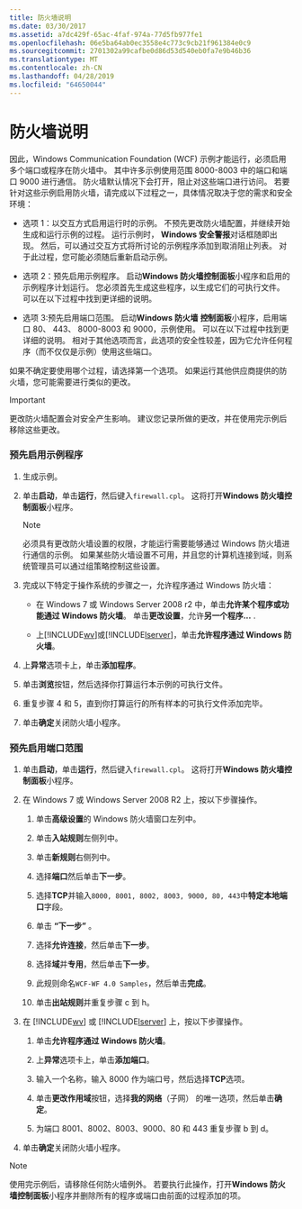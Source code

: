 ```yaml
---
title: 防火墙说明
ms.date: 03/30/2017
ms.assetid: a7dc429f-65ac-4faf-974a-77d5fb977fe1
ms.openlocfilehash: 06e5ba64ab0ec3558e4c773c9cb21f961384e0c9
ms.sourcegitcommit: 2701302a99cafbe0d86d53d540eb0fa7e9b46b36
ms.translationtype: MT
ms.contentlocale: zh-CN
ms.lasthandoff: 04/28/2019
ms.locfileid: "64650044"
---
```

# <a name="firewall-instructions"></a>防火墙说明
因此，Windows Communication Foundation (WCF) 示例才能运行，必须启用多个端口或程序在防火墙中。 其中许多示例使用范围 8000-8003 中的端口和端口 9000 进行通信。 防火墙默认情况下会打开，阻止对这些端口进行访问。 若要针对这些示例启用防火墙，请完成以下过程之一，具体情况取决于您的需求和安全环境：  
  
- 选项 1：以交互方式启用运行时的示例。 不预先更改防火墙配置，并继续开始生成和运行示例的过程。 运行示例时， **Windows 安全警报**对话框随即出现。 然后，可以通过交互方式将所讨论的示例程序添加到取消阻止列表。 对于此过程，您可能必须随后重新启动示例。  
  
- 选项 2：预先启用示例程序。 启动**Windows 防火墙控制面板**小程序和启用的示例程序计划运行。 您必须首先生成这些程序，以生成它们的可执行文件。 可以在以下过程中找到更详细的说明。  
  
- 选项 3:预先启用端口范围。 启动**Windows 防火墙** **控制面板**小程序，启用端口 80、 443、 8000-8003 和 9000，示例使用。 可以在以下过程中找到更详细的说明。 相对于其他选项而言，此选项的安全性较差，因为它允许任何程序（而不仅仅是示例）使用这些端口。  
  
 如果不确定要使用哪个过程，请选择第一个选项。 如果运行其他供应商提供的防火墙，您可能需要进行类似的更改。  
  
> [!IMPORTANT]
>  更改防火墙配置会对安全产生影响。 建议您记录所做的更改，并在使用完示例后移除这些更改。  
  
### <a name="to-enable-samples-programs-in-advance"></a>预先启用示例程序  
  
1. 生成示例。  
  
2. 单击**启动**，单击**运行**，然后键入`firewall.cpl`。 这将打开**Windows 防火墙控制面板**小程序。  
  
    > [!NOTE]
    >  必须具有更改防火墙设置的权限，才能运行需要能够通过 Windows 防火墙进行通信的示例。 如果某些防火墙设置不可用，并且您的计算机连接到域，则系统管理员可以通过组策略控制这些设置。  
  
3. 完成以下特定于操作系统的步骤之一，允许程序通过 Windows 防火墙：  
  
    - 在 Windows 7 或 Windows Server 2008 r2 中，单击**允许某个程序或功能通过 Windows 防火墙**。 单击**更改设置**，允许**另一个程序...** .  
  
    - 上[!INCLUDE[wv](../../../../includes/wv-md.md)]或[!INCLUDE[lserver](../../../../includes/lserver-md.md)]，单击**允许程序通过 Windows 防火墙**。  
  
4. 上**异常**选项卡上，单击**添加程序**。  
  
5. 单击**浏览**按钮，然后选择你打算运行本示例的可执行文件。  
  
6. 重复步骤 4 和 5，直到你打算运行的所有样本的可执行文件添加完毕。  
  
7. 单击**确定**关闭防火墙小程序。  
  
### <a name="to-enable-a-port-range-in-advance"></a>预先启用端口范围  
  
1. 单击**启动**，单击**运行**，然后键入`firewall.cpl`。 这将打开**Windows 防火墙控制面板**小程序。  
  
2. 在 Windows 7 或 Windows Server 2008 R2 上，按以下步骤操作。  
  
    1. 单击**高级设置**的 Windows 防火墙窗口左列中。  
  
    2. 单击**入站规则**左侧列中。  
  
    3. 单击**新规则**右侧列中。  
  
    4. 选择**端口**然后单击**下一步**。  
  
    5. 选择**TCP**并输入`8000, 8001, 8002, 8003, 9000, 80, 443`中**特定本地端口**字段。  
  
    6. 单击 **“下一步”** 。  
  
    7. 选择**允许连接**，然后单击**下一步**。  
  
    8. 选择**域**并**专用**，然后单击**下一步**。  
  
    9. 此规则命名`WCF-WF 4.0 Samples`，然后单击**完成**。  
  
    10. 单击**出站规则**并重复步骤 c 到 h。  
  
3. 在 [!INCLUDE[wv](../../../../includes/wv-md.md)] 或 [!INCLUDE[lserver](../../../../includes/lserver-md.md)] 上，按以下步骤操作。  
  
    1. 单击**允许程序通过 Windows 防火墙**。  
  
    2. 上**异常**选项卡上，单击**添加端口**。  
  
    3. 输入一个名称，输入 8000 作为端口号，然后选择**TCP**选项。  
  
    4. 单击**更改作用域**按钮，选择**我的网络**（子网） 的唯一选项，然后单击**确定**。  
  
    5. 为端口 8001、8002、8003、9000、80 和 443 重复步骤 b 到 d。  
  
4. 单击**确定**关闭防火墙小程序。  
  
> [!NOTE]
>  使用完示例后，请移除任何防火墙例外。 若要执行此操作，打开**Windows 防火墙控制面板**小程序并删除所有的程序或端口由前面的过程添加的项。
